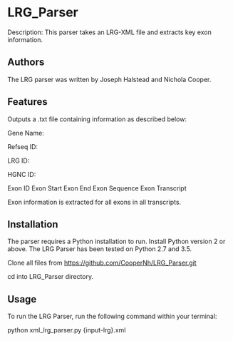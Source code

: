 LRG_Parser
============
Description: This parser takes an LRG-XML file and extracts key exon information.

Authors
-------

The LRG parser was written by Joseph Halstead and Nichola Cooper.

Features
--------
Outputs a .txt file containing information as described below:

Gene Name:

Refseq ID:

LRG ID:

HGNC ID:
 
Exon ID
Exon Start
Exon End 
Exon Sequence
Exon Transcript 

Exon information is extracted for all exons in all transcripts. 

Installation
------------
The parser requires a Python installation to run. Install Python version 2 or above. The LRG Parser has been tested on Python 2.7 and 3.5.

Clone all files from https://github.com/CooperNh/LRG_Parser.git

cd into LRG_Parser directory.


Usage
-----
To run the LRG Parser, run the following command within your terminal:

python xml_lrg_parser.py {input-lrg}.xml



